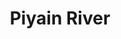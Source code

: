 ---
title: "Piyain River"
title_bn: "পিয়াইন নদী"
description: "This river originated from Om or Omgot river of Assam that enters Bangladesh through Gowainghat Upazilla, Sylhet.
Slightly change its course near Protappur Border Outpost after flowing 7 km in Bangladesh parallel to the International boundary and fall into Surma river. Near Protappur Border Outpost river divided into three courses likely Old Piyain, Pobitrodala and Noyadala.
At present main course of Piyain river meets with Sarigowain river in the downtream through Noyadala. Old piyain and Poobitrodala get their flow only in the rainy season.
Total length of this river is 145 km. It has 22 bent in 80 km route of Jaflong to Chatok. Due to flash flood here created advanced flood."
---